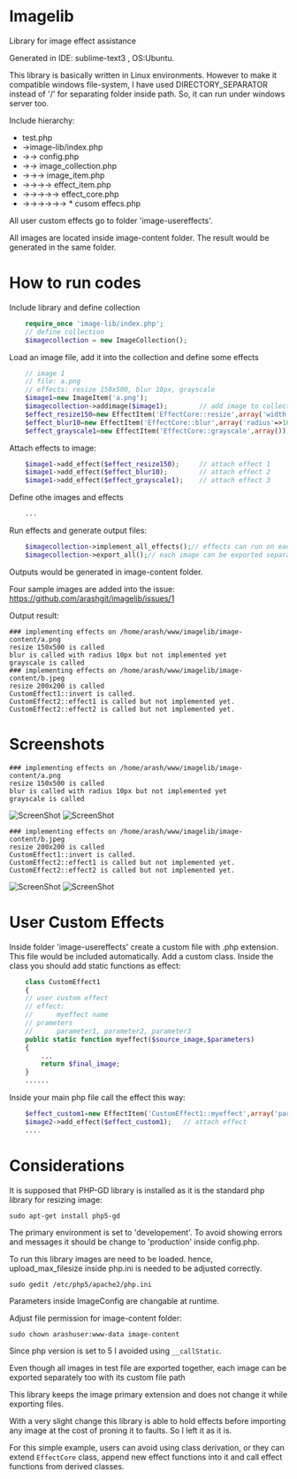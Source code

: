 Imagelib
========

Library for image effect assistance

Generated in IDE: sublime-text3 , OS:Ubuntu.

This library is basically written in Linux environments. However to make it compatible windows file-system, I have used DIRECTORY_SEPARATOR instead of '/' for separating folder inside path. So, it can run under windows server too.

Include hierarchy:
 - 	test.php
 - 	->image-lib/index.php
 - 	->-> config.php
 - 	->-> image_collection.php 
 - 	->->-> image_item.php 
 - 	->->->-> effect_item.php 
 - 	->->->->-> effect_core.php
 -  ->->->->->-> * cusom effecs.php

All user custom effects go to folder 'image-usereffects'.

All images are located inside image-content folder. The result would be generated in the same folder.

How to run codes
=====

Include library and define collection

```php
    require_once 'image-lib/index.php';
    // define collection
    $imagecollection = new ImageCollection();
```

Load an image file, add it into the collection and define some effects

```php
    // image 1
    // file: a.png
    // effects: resize 150x500, blur 10px, grayscale
    $image1=new ImageItem('a.png');
    $imagecollection->addimage($image1);		// add image to collection
    $effect_resize150=new EffectItem('EffectCore::resize',array('width'=>150,'height'=>500));
    $effect_blur10=new EffectItem('EffectCore::blur',array('radius'=>10));
    $effect_grayscale1=new EffectItem('EffectCore::grayscale',array());
```

Attach effects to image:
```php
    $image1->add_effect($effect_resize150); 	// attach effect 1
    $image1->add_effect($effect_blur10);		// attach effect 2
    $image1->add_effect($effect_grayscale1);	// attach effect 3
```

Define othe images and effects
```php
    ...
```

Run effects and generate output files:

```php
    $imagecollection->implement_all_effects();// effects can run on each seperate image too
    $imagecollection->export_all();// each image can be exported separately too
```

Outputs would be generated in image-content folder.

Four sample images are added into the issue:
https://github.com/arashgit/imagelib/issues/1

Output result:

    ### implementing effects on /home/arash/www/imagelib/image-content/a.png
    resize 150x500 is called
    blur is called with radius 10px but not implemented yet
    grayscale is called
    ### implementing effects on /home/arash/www/imagelib/image-content/b.jpeg
    resize 200x200 is called
    CustomEffect1::invert is called.
    CustomEffect2::effect1 is called but not implemented yet.
    CustomEffect2::effect2 is called but not implemented yet.

Screenshots
=====

```
### implementing effects on /home/arash/www/imagelib/image-content/a.png
resize 150x500 is called
blur is called with radius 10px but not implemented yet
grayscale is called
```

![ScreenShot](https://cloud.githubusercontent.com/assets/8072718/3485752/a1879e9c-03fd-11e4-8921-576a56ee95b5.png)
![ScreenShot](https://cloud.githubusercontent.com/assets/8072718/3485755/a192a30a-03fd-11e4-8b92-698ab1a51e41.png)

```
### implementing effects on /home/arash/www/imagelib/image-content/b.jpeg
resize 200x200 is called
CustomEffect1::invert is called.
CustomEffect2::effect1 is called but not implemented yet.
CustomEffect2::effect2 is called but not implemented yet.
```
![ScreenShot](https://cloud.githubusercontent.com/assets/8072718/3485754/a1908368-03fd-11e4-9d85-49867acca148.jpeg)
![ScreenShot](https://cloud.githubusercontent.com/assets/8072718/3485753/a18f2770-03fd-11e4-852c-8dc8548c075b.jpeg)


User Custom Effects
=====
Inside folder 'image-usereffects' create a custom file with .php extension. This file would be included automatically. Add a custom class. Inside the class you should add static functions as effect:

```php
    class CustomEffect1
    {
    // user custom effect
    // effect:
    // 		myeffect name
    // prameters
    // 		parameter1, parameter2, parameter3
    public static function myeffect($source_image,$parameters)
    {
        ...
        return $final_image;
    }
    ......
```

Inside your main php file call the effect this way:

```php
    $effect_custom1=new EffectItem('CustomEffect1::myeffect',array('parameter1'=>11, 'parameter2'=>15, 'parameter3'=>null));
    $image2->add_effect($effect_custom1); 	// attach effect
    ....
```

Considerations
=====


It is supposed that PHP-GD library is installed as it is the standard php library for resizing image:
```
sudo apt-get install php5-gd
```

The primary environment is set to 'developement'. To avoid showing errors and messages it should be change to 'production' inside config.php.

To run this library images are need to be loaded. hence, upload_max_filesize inside php.ini is needed to be adjusted correctly.
```
sudo gedit /etc/php5/apache2/php.ini
```

Parameters inside ImageConfig are changable at runtime.

Adjust file permission for image-content folder:
```
sudo chown arashuser:www-data image-content
```

Since php version is set to 5 I avoided using ```__callStatic```.

Even though all images in test file are exported together, each image can be exported separately too with its custom file path

This library keeps the image primary extension and does not change it while exporting files.

With a very slight change this library is able to hold effects before importing any image at the cost of proning it to faults. So I left it as it is.


For this simple example, users can avoid using class derivation, or they can extend ```EffectCore``` class, append new effect functions into it and call effect functions from derived classes.
